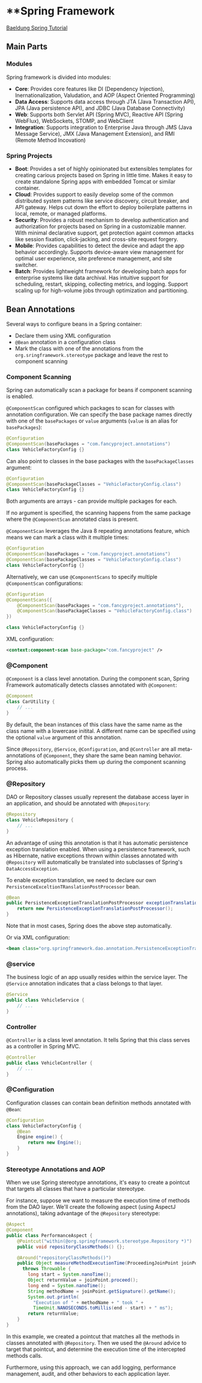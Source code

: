 # **Spring Framework

[Baeldung Spring Tutorial](https://baeldung.com/spring-tutorial)

## **Main Parts**  

### **Modules**  

Spring framework is divided into modules:

- **Core**: Provides core features like DI (Dependency Injection), Inernationalization, Valudation, and AOP (Aspect Oriented Programming)
- **Data Access**: Supports data access through JTA (Java Transaction API), JPA (Java persistence API), and JDBC (Java Database Connectivity)
- **Web**: Supports both Servlet API (Spring MVC), Reactive API (Spring WebFlux), WebSockets, STOMP, and WebClient
- **Integration**: Supports integration to Enterprise Java through JMS (Java Message Service), JMX (Java Management Extension), and RMI (Remote Method Incovation)

### **Spring Projects**  

- **Boot**: Provides a set of highly opinionated but extensibles templates for creating carious projects based on Spring in little time. Makes it easy to create standalone Spring apps with embedded Tomcat or similar container.
- **Cloud**: Provides support to easily develop some of the common distributed system patterns like service discovery, circuit breaker, and API gateway. Helps cut down the effort to deploy boilerplate patterns in local, remote, or managed platforms.
- **Security**: Provides a robust mechanism to develop authentication and authorization for projects based on Spring in a customizable manner. With minimal declarative support, get protection againt common attacks like session fixation, click-jacking, and cross-site request forgery.
- **Mobile**: Provides capabilities to detect the device and adapt the app behavior accordingly. Supports device-aware view management for optimal user experience, site preference management, and site switcher. 
- **Batch**: Provides lightweight framework for developing batch apps for enterprise systems like data archival. Has intuitive support for scheduling, restart, skipping, collecting metrics, and logging. Support scaling up for high-volume jobs through optimization and partitioning.

## **Bean Annotations**  

Several ways to configure beans in a Spring container:

- Declare them using XML configuration
- `@Bean` annotation in a configuration class
- Mark the class with one of the annotations from the `org.sringframework.stereotype` package and leave the rest to component scanning

### **Component Scanning** 

Spring can automatically scan a package for beans if component scanning is enabled.

`@ComponentScan` configured which packages to scan for classes with annotation configuration. We can specify the base package names directly with one of the `basePackages` or `value` arguments (`value` is an alias for `basePackages`):

```java
@Configuration
@ComponentScan(basePackages = "com.fancyproject.annotations")
class VehicleFactoryConfig {}
```

Can also point to classes in the base packages with the `basePackageClasses` argument:

```java
@Configuration
@ComponentScan(basePackageClasses = "VehicleFactoryConfig.class")
class VehicleFactoryConfig {}
```

Both arguments are arrays - can provide multiple packages for each.

If no argument is specified, the scanning happens from the same package where the `@ComponentScan` annotated class is present. 

`@ComponentScan` leverages the Java 8 repeating annotations feature, which means we can mark a class with it multiple times:

```java
@Configuration
@ComponentScan(basePackages = "com.fancyproject.annotations")
@ComponentScan(basePackageClasses = "VehicleFactoryConfig.class")
class VehicleFactoryConfig {}
```

Alternatively, we can use `@ComponentScans` to specify multiple `@ComponentScan` configurations:

```java
@Configuration
@ComponentScans({
    @ComponentScan(basePackages = "com.fancyproject.annotations"),
    @ComponentScan(basePackageClasses = "VehicleFactoryConfig.class")
})

class VehicleFactoryConfig {}
```

XML configuration:

```xml
<context:component-scan base-package="com.fancyproject" />
```

### **@Component**

`@Component` is a class level annotation. During the component scan, Spring Framework automatically detects classes annotated with `@Component`:

```java
@Component
class CarUtility {
    // ...
}
```

By default, the bean instances of this class have the same name as the class name with a lowercase initital. A different name can be specified using the optional `value` argument of this annotation.

Since `@Repository`, `@Service`, `@Configuration`, and `@Controller` are all meta-annotations of `@Component`, they share the same bean naming behavior. Spring also automatically picks them up during the component scanning process. 

### **@Repository**

DAO or Repository classes usually represent the database access layer in an application, and should be annotated with `@Repository`:

```java
@Repository
class VehicleRepository {
    // ...
}
```

An advantage of using this annotation is that it has automatic persistence exception translation enabled. When using a persistence framework, such as Hibernate, native exceptions thrown within classes annotated with `@Repository` will automatically be translated into subclasses of Spring's `DataAccessException`.

To enable exception translation, we need to declare our own `PersistenceExceltionTRanslationPostProcessor` bean.

```java
@Bean
public PersistenceExceptionTranslationPostProcessor exceptionTranslation() {
    return new PersistenceExceptionTranslationPostProcessor();
}
```

Note that in most cases, Spring does the above step automatically.

Or via XML configuration:

```xml
<bean class="org.springframework.dao.annotation.PersistenceExceptionTranslationPostProcessor" />
```

### @service

The business logic of an app usually resides within the service layer. The `@Service` annotation indicates that a class belongs to that layer.

```java
@Service
public class VehicleService {
    // ...
}
```

### Controller
 
`@Controller` is a class level annotation. It tells Spring that this class serves as a controller in Spring MVC.

```java
@Controller
public class VehicleController {
    // ...
}
```

### @Configuration

Configuration classes can contain bean definition methods annotated with `@Bean`:

```java
@Configuration
class VehicleFactoryConfig {
    @Bean
    Engine engine() {
        return new Engine();
    }
}
```

### Stereotype Annotations and AOP

When we use Spring stereotype annotations, it's easy to create a pointcut that targets all classes that have a particular stereotype.

For instance, suppose we want to measure the execution time of methods from the DAO layer. We'll create the following aspect (using AspectJ annotations), taking advantage of the `@Repository` stereotype:

```java
@Aspect
@Component
public class PerformanceAspect {
    @Pointcut("within(@org.springframework.stereotype.Repository *)")
    public void repositoryClassMethods() {};

    @Around("repositoryClassMethods()")
    public Object measureMethodExecutionTime(ProceedingJoinPoint joinPoint) 
      throws Throwable {
        long start = System.nanoTime();
        Object returnValue = joinPoint.proceed();
        long end = System.nanoTime();
        String methodName = joinPoint.getSignature().getName();
        System.out.println(
          "Execution of " + methodName + " took " + 
          TimeUnit.NANOSECONDS.toMillis(end - start) + " ms");
        return returnValue;
    }
}
```

In this example, we created a pointcut that matches all the methods in classes annotated with `@Repository`. Then we used the `@Around` advice to target that pointcut, and determine the execution time of the intercepted methods calls.

Furthermore, using this approach, we can add logging, performance management, audit, and other behaviors to each application layer.